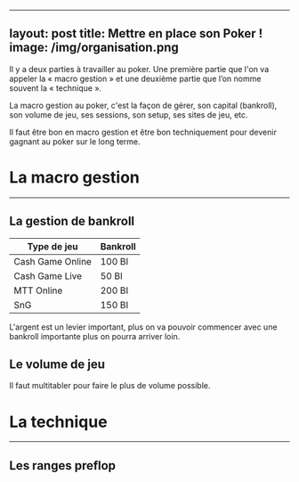 

---
layout: post
title: Mettre en place son Poker !
image: /img/organisation.png
---
Il y a deux parties à travailler au poker. Une première partie que l'on va appeler la « macro gestion » et  une deuxième partie que l’on nomme souvent la « technique ».

La macro gestion au poker, c'est la façon de gérer, son capital (bankroll), son volume de jeu, ses sessions, son setup, ses sites de jeu, etc.

Il faut être bon en macro gestion et être bon techniquement pour devenir gagnant au poker sur le long terme.


# La macro gestion
---

## La gestion de bankroll


|Type de jeu|Bankroll|
|-|-|
|Cash Game Online|100 BI|
|Cash Game Live|50 BI|
|MTT Online|200 BI|
|SnG|150 BI|

L'argent est un levier important, plus on va pouvoir commencer avec une bankroll importante plus on pourra arriver loin.

## Le volume de jeu


Il faut multitabler pour faire le plus de volume possible.


# La technique
---

## Les ranges preflop
<!--stackedit_data:
eyJoaXN0b3J5IjpbMTI0NjQ3NzI1NSwyOTczNTI5MDQsNzEwOD
A4NTM4LC0xMzQ4OTM1NTYyLDE4MTEyMDk2NTEsLTg2NTUyMzQ2
MywtNTI2OTY4ODY3LC0yOTIwNTg4MTBdfQ==
-->